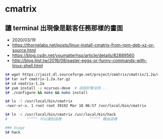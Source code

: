 # cmatrix

## 讓 terminal 出現像是駭客任務那樣的畫面

- 2020/03/19
- https://thornelabs.net/posts/linux-install-cmatrix-from-rpm-deb-xz-or-source.html
- https://blog.csdn.net/youmatterhsp/article/details/82889560
- http://blog.itist.tw/2016/08/easter-eggs-or-funny-commands-with-linux-shell.html


```bash
$# wget https://jaist.dl.sourceforge.net/project/cmatrix/cmatrix/1.2a/cmatrix-1.2a.tar.gz
$# tar xvf cmatrix-1.2a.tar.gz
$# cd cmatrix-1.2a
$# yum install -y ncurses-deve  # 這個好像沒用...
$# ./configure && make && make install

$# ls -l /usr/local/bin/cmatrix
-rwxr-xr-x. 1 root root 39192 Mar 18 06:57 /usr/local/bin/cmatrix

$# ln -s /usr/local/bin/cmatrix /usr/local/bin/hack
#         ^^^^^ 可以連到這裡             ^^^^^ 藉由這裡

### Usage
$# hack
```

